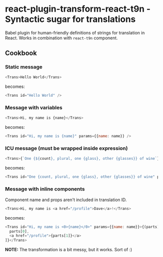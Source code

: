 react-plugin-transform-react-t9n - Syntactic sugar for translations
===================================================================

Babel plugin for human-friendly definitions of strings for translation in React.
Works in combination with `react-t9n` component.

Cookbook
--------

### Static message

```js
<Trans>Hello World</Trans>
```

becomes:

```js
<Trans id="Hello World" />
```

### Message with variables

```js
<Trans>Hi, my name is {name}</Trans>
```

becomes:

```js
<Trans id="Hi, my name is {name}" params={{name: name}} />
```

### ICU message (must be wrapped inside expression)

```js
<Trans>{`One {${count}, plural, one {glass}, other {glasses}} of wine`}</Trans>
```

becomes:

```js
<Trans id="One {count, plural, one {glass}, other {glasses}} of wine" params={{count: count}} />
```

### Message with inline components

Component name and props aren't included in translation ID.

```js
<Trans>Hi, my name is <a href="/profile">Dave</a>!</Trans>
```

becomes:

```js
<Trans id="Hi, my name is <0>{name}</0>" params={{name: name}}>{(parts) => [
  parts[0],
  <a href="/profile">{parts[1]}</a>
]}</Trans>
```

**NOTE:** The transformation is a bit messy, but it works. Sort of :)
